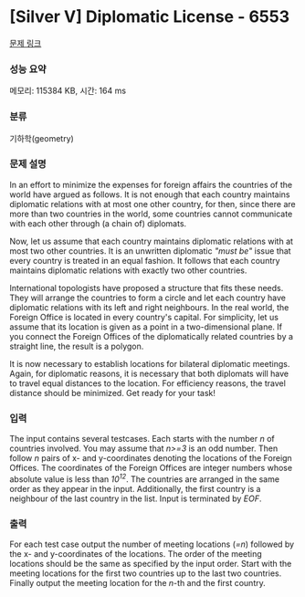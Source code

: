# [Silver V] Diplomatic License - 6553 

[문제 링크](https://www.acmicpc.net/problem/6553) 

### 성능 요약

메모리: 115384 KB, 시간: 164 ms

### 분류

기하학(geometry)

### 문제 설명

<p>In an effort to minimize the expenses for foreign affairs the countries of the world have argued as follows. It is not enough that each country maintains diplomatic relations with at most one other country, for then, since there are more than two countries in the world, some countries cannot communicate with each other through (a chain of) diplomats.</p>

<p>Now, let us assume that each country maintains diplomatic relations with at most two other countries. It is an unwritten diplomatic <em>"must be"</em> issue that every country is treated in an equal fashion. It follows that each country maintains diplomatic relations with exactly two other countries.</p>

<p>International topologists have proposed a structure that fits these needs. They will arrange the countries to form a circle and let each country have diplomatic relations with its left and right neighbours. In the real world, the Foreign Office is located in every country's capital. For simplicity, let us assume that its location is given as a point in a two-dimensional plane. If you connect the Foreign Offices of the diplomatically related countries by a straight line, the result is a polygon.</p>

<p>It is now necessary to establish locations for bilateral diplomatic meetings. Again, for diplomatic reasons, it is necessary that both diplomats will have to travel equal distances to the location. For efficiency reasons, the travel distance should be minimized. Get ready for your task!</p>

### 입력 

 <p>The input contains several testcases. Each starts with the number <em>n</em> of countries involved. You may assume that <em>n>=3</em> is an odd number. Then follow <em>n</em> pairs of x- and y-coordinates denoting the locations of the Foreign Offices. The coordinates of the Foreign Offices are integer numbers whose absolute value is less than <em>10<sup>12</sup></em>. The countries are arranged in the same order as they appear in the input. Additionally, the first country is a neighbour of the last country in the list. Input is terminated by <em>EOF</em>.</p>

### 출력 

 <p>For each test case output the number of meeting locations (<em>=n</em>) followed by the x- and y-coordinates of the locations. The order of the meeting locations should be the same as specified by the input order. Start with the meeting locations for the first two countries up to the last two countries. Finally output the meeting location for the <em>n</em>-th and the first country.</p>

